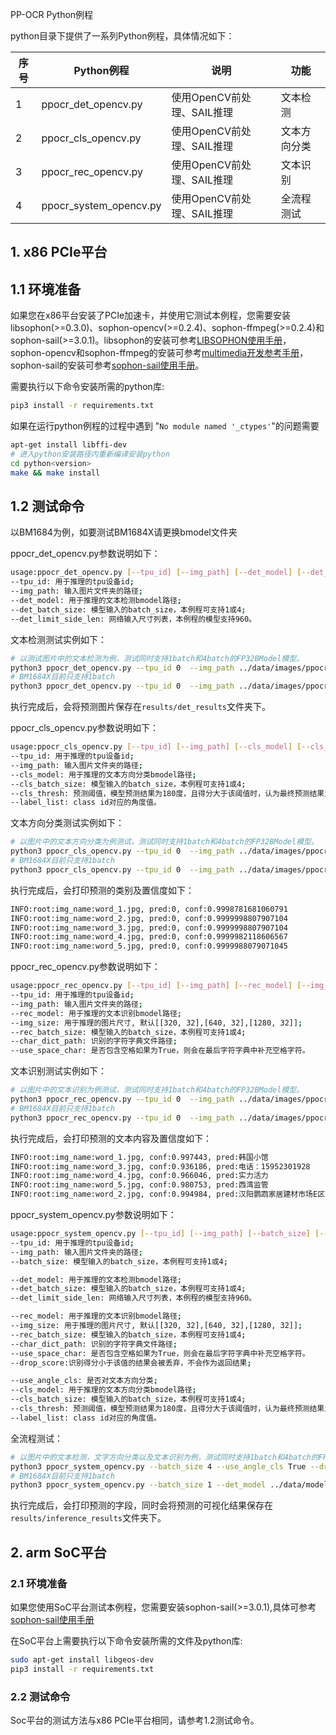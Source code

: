 PP-OCR Python例程

python目录下提供了一系列Python例程，具体情况如下：

| 序号   | Python例程            | 说明                        | 功能 |
| ----   | ----------------     | --------------------------- |-|
| 1      | ppocr_det_opencv.py | 使用OpenCV前处理、SAIL推理   |文本检测|
| 2      | ppocr_cls_opencv.py | 使用OpenCV前处理、SAIL推理   |文本方向分类|
| 3      | ppocr_rec_opencv.py | 使用OpenCV前处理、SAIL推理   |文本识别|
| 4      | ppocr_system_opencv.py | 使用OpenCV前处理、SAIL推理   |全流程测试|

## 1. x86 PCIe平台
## 1.1 环境准备
如果您在x86平台安装了PCIe加速卡，并使用它测试本例程，您需要安装libsophon(>=0.3.0)、sophon-opencv(>=0.2.4)、sophon-ffmpeg(>=0.2.4)和sophon-sail(>=3.0.1)。libsophon的安装可参考[LIBSOPHON使用手册]()，sophon-opencv和sophon-ffmpeg的安装可参考[multimedia开发参考手册]()，sophon-sail的安装可参考[sophon-sail使用手册]()。

需要执行以下命令安装所需的python库:
```bash
pip3 install -r requirements.txt
```

如果在运行python例程的过程中遇到 "`No module named '_ctypes'`"的问题需要
```bash
apt-get install libffi-dev
# 进入python安装路径内重新编译安装python
cd python<version>
make && make install
```

## 1.2 测试命令
以BM1684为例，如要测试BM1684X请更换bmodel文件夹

ppocr_det_opencv.py参数说明如下：
```bash
usage:ppocr_det_opencv.py [--tpu_id] [--img_path] [--det_model] [--det_batch_size] [--det_limit_side_len]
--tpu_id: 用于推理的tpu设备id;
--img_path: 输入图片文件夹的路径;
--det_model: 用于推理的文本检测bmodel路径;
--det_batch_size: 模型输入的batch_size，本例程可支持1或4;
--det_limit_side_len: 网络输入尺寸列表，本例程的模型支持960。
```

文本检测测试实例如下：
```bash
# 以测试图片中的文本检测为例，测试同时支持1batch和4batch的FP32BModel模型。
python3 ppocr_det_opencv.py --tpu_id 0  --img_path ../data/images/ppocr_img/test --det_model ../data/models/BM1684/ch_PP-OCRv2_det_fp32_b1b4.bmodel --det_batch_size 1
# BM1684X目前只支持1batch
python3 ppocr_det_opencv.py --tpu_id 0  --img_path ../data/images/ppocr_img/test --det_model ../data/models/BM1684X/ch_PP-OCRv2_det_1b.bmodel --det_batch_size 1
```

执行完成后，会将预测图片保存在`results/det_results`文件夹下。

ppocr_cls_opencv.py参数说明如下：
```bash
usage:ppocr_cls_opencv.py [--tpu_id] [--img_path] [--cls_model] [--cls_batch_size] [--cls_thresh] [--label_list]
--tpu_id: 用于推理的tpu设备id;
--img_path: 输入图片文件夹的路径;
--cls_model: 用于推理的文本方向分类bmodel路径;
--cls_batch_size: 模型输入的batch_size，本例程可支持1或4;
--cls_thresh: 预测阈值，模型预测结果为180度，且得分大于该阈值时，认为最终预测结果为180度，需要翻转;
--label_list: class id对应的角度值。
```

文本方向分类测试实例如下：
```bash
# 以图片中的文本方向分类为例测试，测试同时支持1batch和4batch的FP32BModel模型。
python3 ppocr_cls_opencv.py --tpu_id 0  --img_path ../data/images/ppocr_img/imgs_words/ch --cls_model ../data/models/BM1684/ch_ppocr_mobile_v2.0_cls_fp32_b1b4.bmodel --cls_batch_size 1 --cls_thresh 0.9 --label_list "0, 180"
# BM1684X目前只支持1batch
python3 ppocr_cls_opencv.py --tpu_id 0  --img_path ../data/images/ppocr_img/imgs_words/ch --cls_model ../data/models/BM1684X/ch_ppocr_mobile_v2.0_cls_1b.bmodel --cls_batch_size 1 --cls_thresh 0.9 --label_list "0, 180"
```

执行完成后，会打印预测的类别及置信度如下：
```bash
INFO:root:img_name:word_1.jpg, pred:0, conf:0.9998781681060791
INFO:root:img_name:word_2.jpg, pred:0, conf:0.9999998807907104
INFO:root:img_name:word_3.jpg, pred:0, conf:0.9999998807907104
INFO:root:img_name:word_4.jpg, pred:0, conf:0.9999982118606567
INFO:root:img_name:word_5.jpg, pred:0, conf:0.9999988079071045
```

ppocr_rec_opencv.py参数说明如下：
```bash
usage:ppocr_rec_opencv.py [--tpu_id] [--img_path] [--rec_model] [--img_size] [--rec_batch_size] [--char_dict_path] [--use_space_char]
--tpu_id: 用于推理的tpu设备id;
--img_path: 输入图片文件夹的路径;
--rec_model: 用于推理的文本识别bmodel路径;
--img_size: 用于推理的图片尺寸, 默认[[320, 32],[640, 32],[1280, 32]];
--rec_batch_size: 模型输入的batch_size，本例程可支持1或4;
--char_dict_path: 识别的字符字典文件路径;
--use_space_char: 是否包含空格如果为True，则会在最后字符字典中补充空格字符。
```

文本识别测试实例如下：
```bash
# 以图片中的文本识别为例测试，测试同时支持1batch和4batch的FP32BModel模型。
python3 ppocr_rec_opencv.py --tpu_id 0  --img_path ../data/images/ppocr_img/imgs_words/ch --rec_model ../data/models/BM1684/ch_PP-OCRv2_rec_fp32_b1b4.bmodel --rec_batch_size 4 --char_dict_path ../data/ppocr_keys_v1.txt  --use_space_char True
# BM1684X目前只支持1batch
python3 ppocr_rec_opencv.py --tpu_id 0  --img_path ../data/images/ppocr_img/imgs_words/ch --rec_model ../data/models/BM1684X/ch_PP-OCRv2_rec_fp32_b1.bmodel --rec_batch_size 1 --char_dict_path ../data/ppocr_keys_v1.txt  --use_space_char True
```

执行完成后，会打印预测的文本内容及置信度如下：
```bash
INFO:root:img_name:word_1.jpg, conf:0.997443, pred:韩国小馆
INFO:root:img_name:word_3.jpg, conf:0.936186, pred:电话：15952301928
INFO:root:img_name:word_4.jpg, conf:0.966046, pred:实力活力
INFO:root:img_name:word_5.jpg, conf:0.980753, pred:西湾监管
INFO:root:img_name:word_2.jpg, conf:0.994984, pred:汉阳鹦鹉家居建材市场E区25-26号
```

ppocr_system_opencv.py参数说明如下：
```bash
usage:ppocr_system_opencv.py [--tpu_id] [--img_path] [--batch_size] [--det_model] [--det_batch_size] [--det_limit_side_len] [--rec_model] [--img_size] [--rec_batch_size] [--char_dict_path] [--use_space_char] [--cls_model] [--cls_batch_size] [--cls_thresh] [--label_list]
--tpu_id: 用于推理的tpu设备id;
--img_path: 输入图片文件夹的路径;
--batch_size: 模型输入的batch_size，本例程可支持1或4;

--det_model: 用于推理的文本检测bmodel路径;
--det_batch_size: 模型输入的batch_size，本例程可支持1或4;
--det_limit_side_len: 网络输入尺寸列表，本例程的模型支持960。

--rec_model: 用于推理的文本识别bmodel路径;
--img_size: 用于推理的图片尺寸, 默认[[320, 32],[640, 32],[1280, 32]];
--rec_batch_size: 模型输入的batch_size，本例程可支持1或4;
--char_dict_path: 识别的字符字典文件路径;
--use_space_char: 是否包含空格如果为True，则会在最后字符字典中补充空格字符。
--drop_score:识别得分小于该值的结果会被丢弃，不会作为返回结果;

--use_angle_cls: 是否对文本方向分类;
--cls_model: 用于推理的文本方向分类bmodel路径;
--cls_batch_size: 模型输入的batch_size，本例程可支持1或4;
--cls_thresh: 预测阈值，模型预测结果为180度，且得分大于该阈值时，认为最终预测结果为180度，需要翻转;
--label_list: class id对应的角度值。
```

全流程测试：
```bash
# 以图片中的文本检测，文字方向分类以及文本识别为例，测试同时支持1batch和4batch的FP32BModel模型。
python3 ppocr_system_opencv.py --batch_size 4 --use_angle_cls True --drop_score 0.5 
# BM1684X目前只支持1batch
python3 ppocr_system_opencv.py --batch_size 1 --det_model ../data/models/BM1684X/ch_PP-OCRv2_det_1b.bmodel --det_batch_size 1 --rec_model ../data/models/BM1684X/ch_PP-OCRv2_rec_fp32_b1.bmodel --rec_batch_size 1 --cls_model ../data/models/BM1684X/ch_ppocr_mobile_v2.0_cls_1b.bmodel --cls_batch_size 1 --use_angle_cls True --drop_score 0.5 
```

执行完成后，会打印预测的字段，同时会将预测的可视化结果保存在`results/inference_results`文件夹下。

## 2. arm SoC平台
### 2.1 环境准备
如果您使用SoC平台测试本例程，您需要安装sophon-sail(>=3.0.1),具体可参考[sophon-sail使用手册]()

在SoC平台上需要执行以下命令安装所需的文件及python库:
```bash
sudo apt-get install libgeos-dev
pip3 install -r requirements.txt
```

### 2.2 测试命令
Soc平台的测试方法与x86 PCIe平台相同，请参考1.2测试命令。
